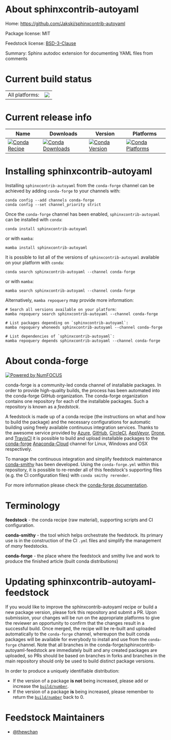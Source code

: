 About sphinxcontrib-autoyaml
============================

Home: https://github.com/Jakski/sphinxcontrib-autoyaml

Package license: MIT

Feedstock license: [BSD-3-Clause](https://github.com/conda-forge/sphinxcontrib-autoyaml-feedstock/blob/main/LICENSE.txt)

Summary: Sphinx autodoc extension for documenting YAML files from comments

Current build status
====================


<table><tr><td>All platforms:</td>
    <td>
      <a href="https://dev.azure.com/conda-forge/feedstock-builds/_build/latest?definitionId=15126&branchName=main">
        <img src="https://dev.azure.com/conda-forge/feedstock-builds/_apis/build/status/sphinxcontrib-autoyaml-feedstock?branchName=main">
      </a>
    </td>
  </tr>
</table>

Current release info
====================

| Name | Downloads | Version | Platforms |
| --- | --- | --- | --- |
| [![Conda Recipe](https://img.shields.io/badge/recipe-sphinxcontrib--autoyaml-green.svg)](https://anaconda.org/conda-forge/sphinxcontrib-autoyaml) | [![Conda Downloads](https://img.shields.io/conda/dn/conda-forge/sphinxcontrib-autoyaml.svg)](https://anaconda.org/conda-forge/sphinxcontrib-autoyaml) | [![Conda Version](https://img.shields.io/conda/vn/conda-forge/sphinxcontrib-autoyaml.svg)](https://anaconda.org/conda-forge/sphinxcontrib-autoyaml) | [![Conda Platforms](https://img.shields.io/conda/pn/conda-forge/sphinxcontrib-autoyaml.svg)](https://anaconda.org/conda-forge/sphinxcontrib-autoyaml) |

Installing sphinxcontrib-autoyaml
=================================

Installing `sphinxcontrib-autoyaml` from the `conda-forge` channel can be achieved by adding `conda-forge` to your channels with:

```
conda config --add channels conda-forge
conda config --set channel_priority strict
```

Once the `conda-forge` channel has been enabled, `sphinxcontrib-autoyaml` can be installed with `conda`:

```
conda install sphinxcontrib-autoyaml
```

or with `mamba`:

```
mamba install sphinxcontrib-autoyaml
```

It is possible to list all of the versions of `sphinxcontrib-autoyaml` available on your platform with `conda`:

```
conda search sphinxcontrib-autoyaml --channel conda-forge
```

or with `mamba`:

```
mamba search sphinxcontrib-autoyaml --channel conda-forge
```

Alternatively, `mamba repoquery` may provide more information:

```
# Search all versions available on your platform:
mamba repoquery search sphinxcontrib-autoyaml --channel conda-forge

# List packages depending on `sphinxcontrib-autoyaml`:
mamba repoquery whoneeds sphinxcontrib-autoyaml --channel conda-forge

# List dependencies of `sphinxcontrib-autoyaml`:
mamba repoquery depends sphinxcontrib-autoyaml --channel conda-forge
```


About conda-forge
=================

[![Powered by
NumFOCUS](https://img.shields.io/badge/powered%20by-NumFOCUS-orange.svg?style=flat&colorA=E1523D&colorB=007D8A)](https://numfocus.org)

conda-forge is a community-led conda channel of installable packages.
In order to provide high-quality builds, the process has been automated into the
conda-forge GitHub organization. The conda-forge organization contains one repository
for each of the installable packages. Such a repository is known as a *feedstock*.

A feedstock is made up of a conda recipe (the instructions on what and how to build
the package) and the necessary configurations for automatic building using freely
available continuous integration services. Thanks to the awesome service provided by
[Azure](https://azure.microsoft.com/en-us/services/devops/), [GitHub](https://github.com/),
[CircleCI](https://circleci.com/), [AppVeyor](https://www.appveyor.com/),
[Drone](https://cloud.drone.io/welcome), and [TravisCI](https://travis-ci.com/)
it is possible to build and upload installable packages to the
[conda-forge](https://anaconda.org/conda-forge) [Anaconda-Cloud](https://anaconda.org/)
channel for Linux, Windows and OSX respectively.

To manage the continuous integration and simplify feedstock maintenance
[conda-smithy](https://github.com/conda-forge/conda-smithy) has been developed.
Using the ``conda-forge.yml`` within this repository, it is possible to re-render all of
this feedstock's supporting files (e.g. the CI configuration files) with ``conda smithy rerender``.

For more information please check the [conda-forge documentation](https://conda-forge.org/docs/).

Terminology
===========

**feedstock** - the conda recipe (raw material), supporting scripts and CI configuration.

**conda-smithy** - the tool which helps orchestrate the feedstock.
                   Its primary use is in the construction of the CI ``.yml`` files
                   and simplify the management of *many* feedstocks.

**conda-forge** - the place where the feedstock and smithy live and work to
                  produce the finished article (built conda distributions)


Updating sphinxcontrib-autoyaml-feedstock
=========================================

If you would like to improve the sphinxcontrib-autoyaml recipe or build a new
package version, please fork this repository and submit a PR. Upon submission,
your changes will be run on the appropriate platforms to give the reviewer an
opportunity to confirm that the changes result in a successful build. Once
merged, the recipe will be re-built and uploaded automatically to the
`conda-forge` channel, whereupon the built conda packages will be available for
everybody to install and use from the `conda-forge` channel.
Note that all branches in the conda-forge/sphinxcontrib-autoyaml-feedstock are
immediately built and any created packages are uploaded, so PRs should be based
on branches in forks and branches in the main repository should only be used to
build distinct package versions.

In order to produce a uniquely identifiable distribution:
 * If the version of a package **is not** being increased, please add or increase
   the [``build/number``](https://docs.conda.io/projects/conda-build/en/latest/resources/define-metadata.html#build-number-and-string).
 * If the version of a package **is** being increased, please remember to return
   the [``build/number``](https://docs.conda.io/projects/conda-build/en/latest/resources/define-metadata.html#build-number-and-string)
   back to 0.

Feedstock Maintainers
=====================

* [@thewchan](https://github.com/thewchan/)

